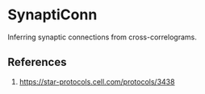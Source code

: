 # SynaptiConn

Inferring synaptic connections from cross-correlograms.


## References
1. https://star-protocols.cell.com/protocols/3438
